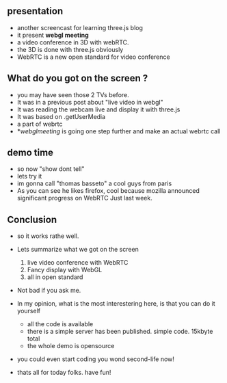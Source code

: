 ## presentation

* another screencast for learning three.js blog
* it present **webgl meeting**
* a video conference in 3D with webRTC.
* the 3D is done with three.js obviously
* WebRTC is a new open standard for video conference

## What do you got on the screen ?
* you may have seen those 2 TVs before.
* It was in a previous post about "live video in webgl"
* It was reading the webcam live and display it with three.js
* It was based on .getUserMedia
* a part of webrtc
* **webglmeeting* is going one step further and make an actual webrtc call

## demo time
* so now "show dont tell"
* lets try it
* im gonna call "thomas basseto" a cool guys from paris
* As you can see he likes firefox, cool because mozilla announced significant progress
on WebRTC Just last week.
  
## Conclusion
* so it works rathe well.
* Lets summarize what we got on the screen
  1. live video conference with WebRTC
  2. Fancy display with WebGL
  3. all in open standard
* Not bad if you ask me.

* In my opinion, what is the most interestering here, is that you can do it yourself
  * all the code is available
  * there is a simple server has been published. simple code. 15kbyte total
  * the whole demo is opensource
* you could even start coding you wond second-life now!
* thats all for today folks. have fun!